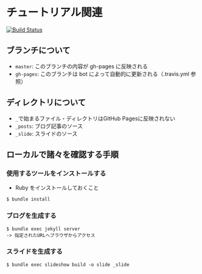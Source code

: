 # チュートリアル関連

[![Build Status](https://travis-ci.org/aizu-vim/tutorial.svg?branch=wip%2Ftravis)](https://travis-ci.org/aizu-vim/tutorial)

## ブランチについて

* `master`: このブランチの内容が gh-pages に反映される
* `gh-pages`: このブランチは bot によって自動的に更新される（.travis.yml 参照）

## ディレクトリについて

* `_`で始まるファイル・ディレクトリはGitHub Pagesに反映されない
* `_posts`: ブログ記事のソース
* `_slide`: スライドのソース

## ローカルで諸々を確認する手順

### 使用するツールをインストールする

* Ruby をインストールしておくこと

```
$ bundle install
```

### ブログを生成する

```
$ bundle exec jekyll server
-> 指定されたURLへブラウザからアクセス
```


### スライドを生成する

```
$ bundle exec slideshow build -o slide _slide
```

